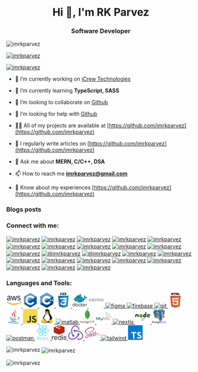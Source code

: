 <h1 align="center">Hi 👋, I'm RK Parvez</h1>
<h3 align="center">Software Developer</h3>

<p align="left"> <img src="https://komarev.com/ghpvc/?username=imrkparvez&label=Profile%20views&color=0e75b6&style=flat" alt="imrkparvez" /> </p>

<p align="left"> <a href="https://github.com/ryo-ma/github-profile-trophy"><img src="https://github-profile-trophy.vercel.app/?username=imrkparvez" alt="imrkparvez" /></a> </p>

<p align="left"> <a href="https://twitter.com/imrkparvez" target="blank"><img src="https://img.shields.io/twitter/follow/imrkparvez?logo=twitter&style=for-the-badge" alt="imrkparvez" /></a> </p>

- 🔭 I’m currently working on [iCrew Technologies](https://www.linkedin.com/company/icrew-tech/)

- 🌱 I’m currently learning **TypeScript, SASS**

- 👯 I’m looking to collaborate on [Github](https://github.com/imrkparvez)

- 🤝 I’m looking for help with [Github](https://github.com/imrkparvez)

- 👨‍💻 All of my projects are available at [https://github.com/imrkparvez](https://github.com/imrkparvez)

- 📝 I regularly write articles on [https://github.com/imrkparvez](https://github.com/imrkparvez)

- 💬 Ask me about **MERN, C/C++, DSA**

- 📫 How to reach me **imrkparvez@gmail.com**

- 📄 Know about my experiences [https://github.com/imrkparvez](https://github.com/imrkparvez)

### Blogs posts
<!-- BLOG-POST-LIST:START -->
<!-- BLOG-POST-LIST:END -->

<h3 align="left">Connect with me:</h3>
<p align="left">
<a href="https://codepen.io/imrkparvez" target="blank"><img align="center" src="https://raw.githubusercontent.com/rahuldkjain/github-profile-readme-generator/master/src/images/icons/Social/codepen.svg" alt="imrkparvez" height="30" width="40" /></a>
<a href="https://dev.to/imrkparvez" target="blank"><img align="center" src="https://raw.githubusercontent.com/rahuldkjain/github-profile-readme-generator/master/src/images/icons/Social/devto.svg" alt="imrkparvez" height="30" width="40" /></a>
<a href="https://twitter.com/imrkparvez" target="blank"><img align="center" src="https://raw.githubusercontent.com/rahuldkjain/github-profile-readme-generator/master/src/images/icons/Social/twitter.svg" alt="imrkparvez" height="30" width="40" /></a>
<a href="https://linkedin.com/in/imrkparvez" target="blank"><img align="center" src="https://raw.githubusercontent.com/rahuldkjain/github-profile-readme-generator/master/src/images/icons/Social/linked-in-alt.svg" alt="imrkparvez" height="30" width="40" /></a>
<a href="https://stackoverflow.com/users/imrkparvez" target="blank"><img align="center" src="https://raw.githubusercontent.com/rahuldkjain/github-profile-readme-generator/master/src/images/icons/Social/stack-overflow.svg" alt="imrkparvez" height="30" width="40" /></a>
<a href="https://codesandbox.com/imrkparvez" target="blank"><img align="center" src="https://raw.githubusercontent.com/rahuldkjain/github-profile-readme-generator/master/src/images/icons/Social/codesandbox.svg" alt="imrkparvez" height="30" width="40" /></a>
<a href="https://kaggle.com/imrkparvez" target="blank"><img align="center" src="https://raw.githubusercontent.com/rahuldkjain/github-profile-readme-generator/master/src/images/icons/Social/kaggle.svg" alt="imrkparvez" height="30" width="40" /></a>
<a href="https://fb.com/imrkparvez" target="blank"><img align="center" src="https://raw.githubusercontent.com/rahuldkjain/github-profile-readme-generator/master/src/images/icons/Social/facebook.svg" alt="imrkparvez" height="30" width="40" /></a>
<a href="https://instagram.com/imrkparvez" target="blank"><img align="center" src="https://raw.githubusercontent.com/rahuldkjain/github-profile-readme-generator/master/src/images/icons/Social/instagram.svg" alt="imrkparvez" height="30" width="40" /></a>
<a href="https://dribbble.com/imrkparvez" target="blank"><img align="center" src="https://raw.githubusercontent.com/rahuldkjain/github-profile-readme-generator/master/src/images/icons/Social/dribbble.svg" alt="imrkparvez" height="30" width="40" /></a>
<a href="https://www.behance.net/imrkparvez" target="blank"><img align="center" src="https://raw.githubusercontent.com/rahuldkjain/github-profile-readme-generator/master/src/images/icons/Social/behance.svg" alt="imrkparvez" height="30" width="40" /></a>
<a href="https://hashnode.com/@imrkparvez" target="blank"><img align="center" src="https://raw.githubusercontent.com/rahuldkjain/github-profile-readme-generator/master/src/images/icons/Social/hashnode.svg" alt="@imrkparvez" height="30" width="40" /></a>
<a href="https://medium.com/@imrkparvez" target="blank"><img align="center" src="https://raw.githubusercontent.com/rahuldkjain/github-profile-readme-generator/master/src/images/icons/Social/medium.svg" alt="@imrkparvez" height="30" width="40" /></a>
<a href="https://www.youtube.com/c/imrkparvez" target="blank"><img align="center" src="https://raw.githubusercontent.com/rahuldkjain/github-profile-readme-generator/master/src/images/icons/Social/youtube.svg" alt="imrkparvez" height="30" width="40" /></a>
<a href="https://www.codechef.com/users/imrkparvez" target="blank"><img align="center" src="https://cdn.jsdelivr.net/npm/simple-icons@3.1.0/icons/codechef.svg" alt="imrkparvez" height="30" width="40" /></a>
<a href="https://www.hackerrank.com/imrkparvez" target="blank"><img align="center" src="https://raw.githubusercontent.com/rahuldkjain/github-profile-readme-generator/master/src/images/icons/Social/hackerrank.svg" alt="imrkparvez" height="30" width="40" /></a>
<a href="https://codeforces.com/profile/imrkparvez" target="blank"><img align="center" src="https://raw.githubusercontent.com/rahuldkjain/github-profile-readme-generator/master/src/images/icons/Social/codeforces.svg" alt="imrkparvez" height="30" width="40" /></a>
<a href="https://www.leetcode.com/imrkparvez" target="blank"><img align="center" src="https://raw.githubusercontent.com/rahuldkjain/github-profile-readme-generator/master/src/images/icons/Social/leet-code.svg" alt="imrkparvez" height="30" width="40" /></a>
<a href="https://www.hackerearth.com/imrkparvez" target="blank"><img align="center" src="https://raw.githubusercontent.com/rahuldkjain/github-profile-readme-generator/master/src/images/icons/Social/hackerearth.svg" alt="imrkparvez" height="30" width="40" /></a>
<a href="https://auth.geeksforgeeks.org/user/imrkparvez" target="blank"><img align="center" src="https://raw.githubusercontent.com/rahuldkjain/github-profile-readme-generator/master/src/images/icons/Social/geeks-for-geeks.svg" alt="imrkparvez" height="30" width="40" /></a>
<a href="https://www.topcoder.com/members/imrkparvez" target="blank"><img align="center" src="https://raw.githubusercontent.com/rahuldkjain/github-profile-readme-generator/master/src/images/icons/Social/topcoder.svg" alt="imrkparvez" height="30" width="40" /></a>
<a href="https://discord.gg/imrkparvez" target="blank"><img align="center" src="https://raw.githubusercontent.com/rahuldkjain/github-profile-readme-generator/master/src/images/icons/Social/discord.svg" alt="imrkparvez" height="30" width="40" /></a>
<a href="/imrkparvez" target="blank"><img align="center" src="https://raw.githubusercontent.com/rahuldkjain/github-profile-readme-generator/master/src/images/icons/Social/rss.svg" alt="imrkparvez" height="30" width="40" /></a>
</p>

<h3 align="left">Languages and Tools:</h3>
<p align="left"> <a href="https://aws.amazon.com" target="_blank" rel="noreferrer"> <img src="https://raw.githubusercontent.com/devicons/devicon/master/icons/amazonwebservices/amazonwebservices-original-wordmark.svg" alt="aws" width="40" height="40"/> </a> <a href="https://www.cprogramming.com/" target="_blank" rel="noreferrer"> <img src="https://raw.githubusercontent.com/devicons/devicon/master/icons/c/c-original.svg" alt="c" width="40" height="40"/> </a> <a href="https://www.w3schools.com/cpp/" target="_blank" rel="noreferrer"> <img src="https://raw.githubusercontent.com/devicons/devicon/master/icons/cplusplus/cplusplus-original.svg" alt="cplusplus" width="40" height="40"/> </a> <a href="https://www.w3schools.com/css/" target="_blank" rel="noreferrer"> <img src="https://raw.githubusercontent.com/devicons/devicon/master/icons/css3/css3-original-wordmark.svg" alt="css3" width="40" height="40"/> </a> <a href="https://www.docker.com/" target="_blank" rel="noreferrer"> <img src="https://raw.githubusercontent.com/devicons/devicon/master/icons/docker/docker-original-wordmark.svg" alt="docker" width="40" height="40"/> </a> <a href="https://expressjs.com" target="_blank" rel="noreferrer"> <img src="https://raw.githubusercontent.com/devicons/devicon/master/icons/express/express-original-wordmark.svg" alt="express" width="40" height="40"/> </a> <a href="https://www.figma.com/" target="_blank" rel="noreferrer"> <img src="https://www.vectorlogo.zone/logos/figma/figma-icon.svg" alt="figma" width="40" height="40"/> </a> <a href="https://firebase.google.com/" target="_blank" rel="noreferrer"> <img src="https://www.vectorlogo.zone/logos/firebase/firebase-icon.svg" alt="firebase" width="40" height="40"/> </a> <a href="https://git-scm.com/" target="_blank" rel="noreferrer"> <img src="https://www.vectorlogo.zone/logos/git-scm/git-scm-icon.svg" alt="git" width="40" height="40"/> </a> <a href="https://www.w3.org/html/" target="_blank" rel="noreferrer"> <img src="https://raw.githubusercontent.com/devicons/devicon/master/icons/html5/html5-original-wordmark.svg" alt="html5" width="40" height="40"/> </a> <a href="https://www.java.com" target="_blank" rel="noreferrer"> <img src="https://raw.githubusercontent.com/devicons/devicon/master/icons/java/java-original.svg" alt="java" width="40" height="40"/> </a> <a href="https://developer.mozilla.org/en-US/docs/Web/JavaScript" target="_blank" rel="noreferrer"> <img src="https://raw.githubusercontent.com/devicons/devicon/master/icons/javascript/javascript-original.svg" alt="javascript" width="40" height="40"/> </a> <a href="https://www.linux.org/" target="_blank" rel="noreferrer"> <img src="https://raw.githubusercontent.com/devicons/devicon/master/icons/linux/linux-original.svg" alt="linux" width="40" height="40"/> </a> <a href="https://www.mathworks.com/" target="_blank" rel="noreferrer"> <img src="https://upload.wikimedia.org/wikipedia/commons/2/21/Matlab_Logo.png" alt="matlab" width="40" height="40"/> </a> <a href="https://www.mongodb.com/" target="_blank" rel="noreferrer"> <img src="https://raw.githubusercontent.com/devicons/devicon/master/icons/mongodb/mongodb-original-wordmark.svg" alt="mongodb" width="40" height="40"/> </a> <a href="https://www.mysql.com/" target="_blank" rel="noreferrer"> <img src="https://raw.githubusercontent.com/devicons/devicon/master/icons/mysql/mysql-original-wordmark.svg" alt="mysql" width="40" height="40"/> </a> <a href="https://nextjs.org/" target="_blank" rel="noreferrer"> <img src="https://cdn.worldvectorlogo.com/logos/nextjs-2.svg" alt="nextjs" width="40" height="40"/> </a> <a href="https://nodejs.org" target="_blank" rel="noreferrer"> <img src="https://raw.githubusercontent.com/devicons/devicon/master/icons/nodejs/nodejs-original-wordmark.svg" alt="nodejs" width="40" height="40"/> </a> <a href="https://www.postgresql.org" target="_blank" rel="noreferrer"> <img src="https://raw.githubusercontent.com/devicons/devicon/master/icons/postgresql/postgresql-original-wordmark.svg" alt="postgresql" width="40" height="40"/> </a> <a href="https://postman.com" target="_blank" rel="noreferrer"> <img src="https://www.vectorlogo.zone/logos/getpostman/getpostman-icon.svg" alt="postman" width="40" height="40"/> </a> <a href="https://reactjs.org/" target="_blank" rel="noreferrer"> <img src="https://raw.githubusercontent.com/devicons/devicon/master/icons/react/react-original-wordmark.svg" alt="react" width="40" height="40"/> </a> <a href="https://redis.io" target="_blank" rel="noreferrer"> <img src="https://raw.githubusercontent.com/devicons/devicon/master/icons/redis/redis-original-wordmark.svg" alt="redis" width="40" height="40"/> </a> <a href="https://redux.js.org" target="_blank" rel="noreferrer"> <img src="https://raw.githubusercontent.com/devicons/devicon/master/icons/redux/redux-original.svg" alt="redux" width="40" height="40"/> </a> <a href="https://sass-lang.com" target="_blank" rel="noreferrer"> <img src="https://raw.githubusercontent.com/devicons/devicon/master/icons/sass/sass-original.svg" alt="sass" width="40" height="40"/> </a> <a href="https://tailwindcss.com/" target="_blank" rel="noreferrer"> <img src="https://www.vectorlogo.zone/logos/tailwindcss/tailwindcss-icon.svg" alt="tailwind" width="40" height="40"/> </a> <a href="https://www.typescriptlang.org/" target="_blank" rel="noreferrer"> <img src="https://raw.githubusercontent.com/devicons/devicon/master/icons/typescript/typescript-original.svg" alt="typescript" width="40" height="40"/> </a> </p>

<p><img align="left" src="https://github-readme-stats.vercel.app/api/top-langs?username=imrkparvez&show_icons=true&locale=en&layout=compact" alt="imrkparvez" /></p>

<p>&nbsp;<img align="center" src="https://github-readme-stats.vercel.app/api?username=imrkparvez&show_icons=true&locale=en" alt="imrkparvez" /></p>

<p><img align="center" src="https://github-readme-streak-stats.herokuapp.com/?user=imrkparvez&" alt="imrkparvez" /></p>
